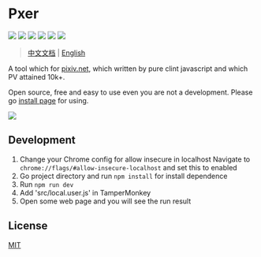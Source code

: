 # Pxer

<p align="left">
	<img src="https://api.travis-ci.org/FoXZilla/Pxer.svg?branch=dev" />
	<img src="https://img.shields.io/badge/PV-10k/day-blue.svg" />
	<img src="https://img.shields.io/badge/JavaScript-Pure-green.svg" />
	<img src="https://img.shields.io/badge/InstallBy-Tampermonkey-green.svg" />
	<img src="https://img.shields.io/badge/jQuery-No-red.svg" />
	<img src="https://img.shields.io/github/license/pea3nut/Pxer" />
</p>

> [中文文档](/README.zh.md) | [English](/README.md)

A tool which for [pixiv.net](https://www.pixiv.net), which written by pure clint javascript and which PV attained 10k+.

Open source, free and easy to use even you are not a development. Please go [install page](http://pxer.pea3nut.org/install) for using.

<img src="/public/pxer-ui.gif?raw=true" />

## Development

1. Change your Chrome config for allow insecure in localhost
   Navigate to `chrome://flags/#allow-insecure-localhost` and set this to enabled
1. Go project directory and run `npm install` for install dependence
1. Run `npm run dev`
1. Add 'src/local.user.js' in TamperMonkey
1. Open some web page and you will see the run result

## License

[MIT](http://opensource.org/licenses/MIT)
